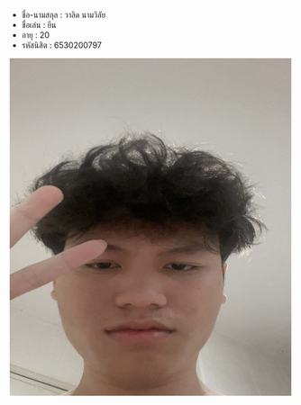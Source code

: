 - ชื่อ-นามสกุล : วาลิด นามวิลัย
- ชื่อเล่น : ยีน
- อายุ : 20
- รหัสนิสิต : 6530200797

<p align="center">
  <img src="P001.jpg" width="500" height="600" alt="student">
</p>
